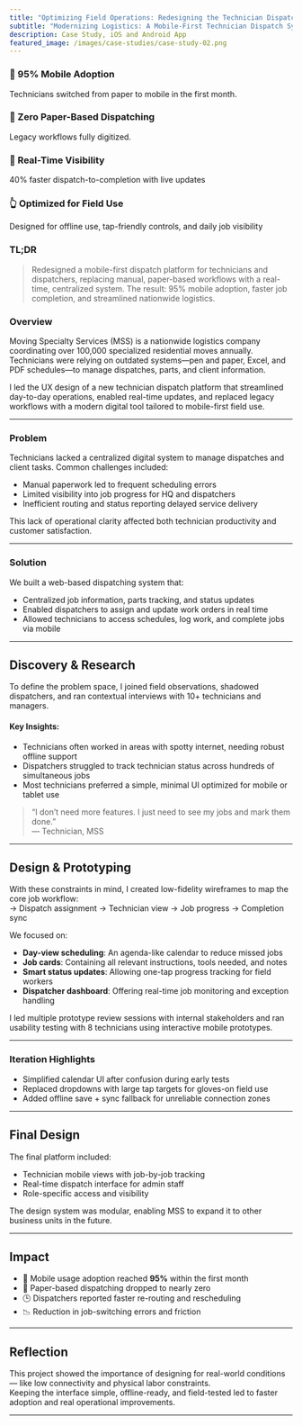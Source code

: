 ```yaml
---
title: "Optimizing Field Operations: Redesigning the Technician Dispatch Experience"
subtitle: "Modernizing Logistics: A Mobile-First Technician Dispatch System"
description: Case Study, iOS and Android App
featured_image: /images/case-studies/case-study-02.png
---
```

<!-- ![Screen Shot 2022-09-26 at 6 59 13 PM](https://user-images.githubusercontent.com/349454/192395399-9483480f-6788-4b31-89e1-d0f829359bb4.png) -->

<!-- ---

Moving Specialty Services (MSS)
Streamlining technician dispatch for 100K+ annual moves

✅ Replaced paper workflows with a mobile-first digital platform
✅ Achieved 95% technician adoption in first month
✅ Enabled real-time updates and faster dispatching
 Designed for offline use, tap-friendly controls, and daily job visibility
🔍 Led research, prototyping, and system design for both dispatcher and technician views

👉 Read the full case study

--- -->

### 📱 95% Mobile Adoption
Technicians switched from paper to mobile in the first month.

### 📄 Zero Paper-Based Dispatching
Legacy workflows fully digitized.

### 🔄 Real-Time Visibility
40% faster dispatch-to-completion with live updates

### 👆 Optimized for Field Use
Designed for offline use, tap-friendly controls, and daily job visibility


### TL;DR

> Redesigned a mobile-first dispatch platform for technicians and dispatchers, replacing manual, paper-based workflows with a real-time, centralized system. The result: 95% mobile adoption, faster job completion, and streamlined nationwide logistics.



### Overview

Moving Specialty Services (MSS) is a nationwide logistics company coordinating over 100,000 specialized residential moves annually. Technicians were relying on outdated systems—pen and paper, Excel, and PDF schedules—to manage dispatches, parts, and client information.

I led the UX design of a new technician dispatch platform that streamlined day-to-day operations, enabled real-time updates, and replaced legacy workflows with a modern digital tool tailored to mobile-first field use.

---

### Problem

Technicians lacked a centralized digital system to manage dispatches and client tasks. Common challenges included:

- Manual paperwork led to frequent scheduling errors
- Limited visibility into job progress for HQ and dispatchers
- Inefficient routing and status reporting delayed service delivery

This lack of operational clarity affected both technician productivity and customer satisfaction.

---

### Solution

We built a web-based dispatching system that:
- Centralized job information, parts tracking, and status updates
- Enabled dispatchers to assign and update work orders in real time
- Allowed technicians to access schedules, log work, and complete jobs via mobile

---

## Discovery & Research

To define the problem space, I joined field observations, shadowed dispatchers, and ran contextual interviews with 10+ technicians and managers.

#### Key Insights:
- Technicians often worked in areas with spotty internet, needing robust offline support
- Dispatchers struggled to track technician status across hundreds of simultaneous jobs
- Most technicians preferred a simple, minimal UI optimized for mobile or tablet use

> “I don’t need more features. I just need to see my jobs and mark them done.”  
> — Technician, MSS

---

## Design & Prototyping

With these constraints in mind, I created low-fidelity wireframes to map the core job workflow:  
→ Dispatch assignment → Technician view → Job progress → Completion sync

We focused on:

- **Day-view scheduling**: An agenda-like calendar to reduce missed jobs
- **Job cards**: Containing all relevant instructions, tools needed, and notes
- **Smart status updates**: Allowing one-tap progress tracking for field workers
- **Dispatcher dashboard**: Offering real-time job monitoring and exception handling

I led multiple prototype review sessions with internal stakeholders and ran usability testing with 8 technicians using interactive mobile prototypes.

---

### Iteration Highlights

- Simplified calendar UI after confusion during early tests
- Replaced dropdowns with large tap targets for gloves-on field use
- Added offline save + sync fallback for unreliable connection zones

---

## Final Design

The final platform included:

- Technician mobile views with job-by-job tracking
- Real-time dispatch interface for admin staff
- Role-specific access and visibility

The design system was modular, enabling MSS to expand it to other business units in the future.

---

## Impact

- 📱 Mobile usage adoption reached **95%** within the first month
- 🚫 Paper-based dispatching dropped to nearly zero
- 🕒 Dispatchers reported faster re-routing and rescheduling
- 📉 Reduction in job-switching errors and friction

---

## Reflection

This project showed the importance of designing for real-world conditions — like low connectivity and physical labor constraints.  
Keeping the interface simple, offline-ready, and field-tested led to faster adoption and real operational improvements.

---
